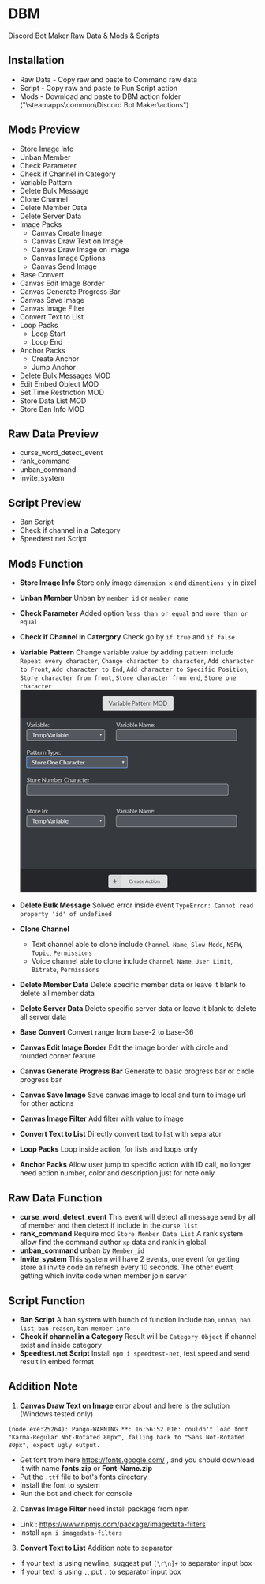 # DBM
Discord Bot Maker Raw Data & Mods & Scripts

## Installation
- Raw Data - Copy raw and paste to Command raw data
- Script - Copy raw and paste to Run Script action
- Mods - Download and paste to DBM action folder ("\steamapps\common\Discord Bot Maker\actions")

## Mods Preview
- Store Image Info
- Unban Member
- Check Parameter
- Check if Channel in Category
- Variable Pattern
- Delete Bulk Message
- Clone Channel
- Delete Member Data
- Delete Server Data
- Image Packs
  - Canvas Create Image
  - Canvas Draw Text on Image
  - Canvas Draw Image on Image
  - Canvas Image Options
  - Canvas Send Image
- Base Convert
- Canvas Edit Image Border
- Canvas Generate Progress Bar
- Canvas Save Image
- Canvas Image Filter
- Convert Text to List
- Loop Packs
  - Loop Start
  - Loop End
- Anchor Packs
  - Create Anchor
  - Jump Anchor
- Delete Bulk Messages MOD
- Edit Embed Object MOD
- Set Time Restriction MOD
- Store Data List MOD
- Store Ban Info MOD

## Raw Data Preview
- curse_word_detect_event
- rank_command
- unban_command
- Invite_system

## Script Preview
- Ban Script
- Check if channel in a Category
- Speedtest.net Script

## Mods Function
- **Store Image Info** Store only image `dimension x` and `dimentions y` in pixel
- **Unban Member** Unban by `member id` or `member name`
- **Check Parameter** Added option `less than or equal` and `more than or equal`

- **Check if Channel in Catergory** Check go by `if true` and `if false`

- **Variable Pattern**  Change variable value by adding pattern include `Repeat every character`, `Change character to character`, `Add character to Front`, `Add character to End`, `Add character to Specific Position`, `Store character from front`, `Store character from end`, `Store one character`
![Varaible Pattern](src/variable_pattern.png)
- **Delete Bulk Message** Solved error inside event `TypeError: Cannot read property 'id' of undefined`
- **Clone Channel**
  - Text channel able to clone include `Channel Name`, `Slow Mode`, `NSFW`, `Topic`, `Permissions`
  - Voice channel able to clone include `Channel Name`, `User Limit`, `Bitrate`, `Permissions`
- **Delete Member Data** Delete specific member data or leave it blank to delete all member data
- **Delete Server Data** Delete specific server data or leave it blank to delete all server data
- **Base Convert** Convert range from base-2 to base-36
- **Canvas Edit Image Border** Edit the image border with circle and rounded corner feature
- **Canvas Generate Progress Bar** Generate to basic progress bar or circle progress bar
- **Canvas Save Image** Save canvas image to local and turn to image url for other actions
- **Canvas Image Filter** Add filter with value to image
- **Convert Text to List** Directly convert text to list with separator
- **Loop Packs** Loop inside action, for lists and loops only
- **Anchor Packs** Allow user jump to specific action with ID call, no longer need action number, color and description just for note only

## Raw Data Function
- **curse_word_detect_event** This event will detect all message send by all of member and then detect if include in the `curse list`
- **rank_command** Require mod `Store Member Data List` A rank system allow find the command author `xp` data and rank in global
- **unban_command** unban by `Member_id`
- **Invite_system** This system will have 2 events, one event for getting store all invite code an refresh every 10 seconds. The other event getting which invite code when member join server

## Script Function
- **Ban Script** A ban system with bunch of function include `ban`, `unban`, `ban list`, `ban reason`, `ban member info`
- **Check if channel in a Category** Result will be `Category Object` if channel exist and inside category
- **Speedtest.net Script** Install `npm i speedtest-net`, test speed and send result in embed format

## Addition Note
1. **Canvas Draw Text on Image** error about and here is the solution (Windows tested only)
```
(node.exe:25264): Pango-WARNING **: 16:56:52.016: couldn't load font "Karma-Regular Not-Rotated 80px", falling back to "Sans Not-Rotated 80px", expect ugly output.
```
- Get font from here https://fonts.google.com/ , and you should download it with name **fonts.zip** or **Font-Name.zip**
- Put the `.ttf` file to bot's fonts directory
- Install the font to system
- Run the bot and check for console

2. **Canvas Image Filter** need install package from npm
- Link : https://www.npmjs.com/package/imagedata-filters
- Install `npm i imagedata-filters`

3. **Convert Text to List** Addition note to separator
- If your text is using newline, suggest put `[\r\n]+` to separator input box
- If your text is using `,`, put `,` to separator input box
